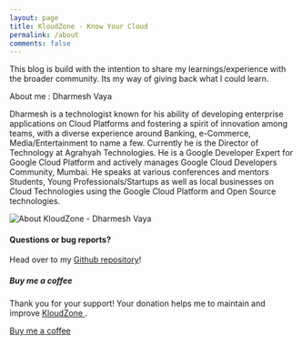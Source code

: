 ```yaml
---
layout: page
title: KloudZone - Know Your Cloud
permalink: /about
comments: false
---
```


<div class="row justify-content-between">
<div class="col-md-8 pr-5">

<p>This blog is build with the intention to share my learnings/experience with the broader community. Its my way of giving back what I could learn.</p>
<p>About me : Dharmesh Vaya</p>
<p>Dharmesh is a technologist known for his ability of developing enterprise applications on Cloud Platforms and fostering a spirit of innovation among teams, with a diverse experience around Banking, e-Commerce, Media/Entertainment to name a few.
Currently he is the Director of Technology at Agrahyah Technologies.
He is a Google Developer Expert for Google Cloud Platform and actively manages Google Cloud Developers Community, Mumbai.
He speaks at various conferences and mentors Students, Young Professionals/Startups as well as local businesses on Cloud Technologies using the Google Cloud Platform and Open Source technologies.</p>

<p class="mb-5"><img class="shadow-lg" src="{{site.baseurl}}/assets/images/aboutKloudZone.png" alt="About KloudZone - Dharmesh Vaya" /></p>

<h4>Questions or bug reports?</h4>

<p>Head over to my <a href="https://github.com/drvaya-opensource/kloudzone">Github repository</a>!</p>

</div>
<div class="col-md-4">

<div class="sticky-top sticky-top-80">
<h5>Buy me a coffee</h5>

<p>Thank you for your support! Your donation helps me to maintain and improve <a target="_blank" href="https://github.com/drvaya-opensource/kloudzone">KloudZone <i class="fab fa-github"></i></a>.</p>

<a target="_blank" href="https://www.buymeacoffee.com/kloudzone/" class="btn btn-danger">Buy me a coffee</a>

</div>
</div>
</div>
